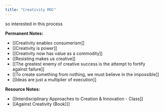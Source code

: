 ```yaml
---
title: "Creativity MOC"
---
```

so interested in this process

**Permanent Notes:**
+ [[Creativity enables consumerism]]
+ [[Creativity is power]]
+ [[Creativity now has value as a commodity]]
+ [[Resisting makes us creative]]
+ [[The greatest enemy of creative success is the attempt to fortify against failure]]
+ [[To create something from nothing, we must believe in the impossible]]
+ [[Ideas are just a multiplier of execution]]

**Resource Notes:**
+ [[Interdisciplinary Approaches to Creation & Innovation - Class]]
+ [[Against Creativity (Book)]]